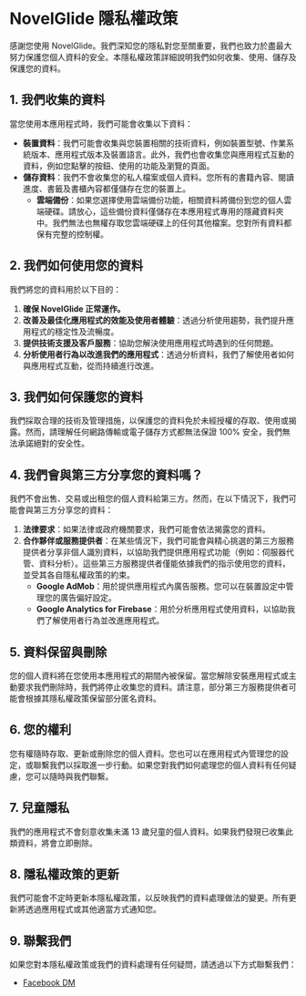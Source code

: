 # NovelGlide 隱私權政策

感謝您使用 NovelGlide。我們深知您的隱私對您至關重要，我們也致力於盡最大努力保護您個人資料的安全。本隱私權政策詳細說明我們如何收集、使用、儲存及保護您的資料。

## 1. 我們收集的資料

當您使用本應用程式時，我們可能會收集以下資料：

- **裝置資料**：我們可能會收集與您裝置相關的技術資料，例如裝置型號、作業系統版本、應用程式版本及裝置語言。此外，我們也會收集您與應用程式互動的資料，例如您點擊的按鈕、使用的功能及瀏覽的頁面。
- **儲存資料**：我們不會收集您的私人檔案或個人資料。您所有的書籍內容、閱讀進度、書籤及書櫃內容都僅儲存在您的裝置上。
   - **雲端備份**：如果您選擇使用雲端備份功能，相關資料將備份到您的個人雲端硬碟。請放心，這些備份資料僅儲存在本應用程式專用的隱藏資料夾中。我們無法也無權存取您雲端硬碟上的任何其他檔案。您對所有資料都保有完整的控制權。

## 2. 我們如何使用您的資料

我們將您的資料用於以下目的：

1. **確保 NovelGlide 正常運作。**
2. **改善及最佳化應用程式的效能及使用者體驗**：透過分析使用趨勢，我們提升應用程式的穩定性及流暢度。
3. **提供技術支援及客戶服務**：協助您解決使用應用程式時遇到的任何問題。
4. **分析使用者行為以改進我們的應用程式**：透過分析資料，我們了解使用者如何與應用程式互動，從而持續進行改進。

## 3. 我們如何保護您的資料

我們採取合理的技術及管理措施，以保護您的資料免於未經授權的存取、使用或揭露。然而，請理解任何網路傳輸或電子儲存方式都無法保證 100% 安全，我們無法承諾絕對的安全性。

## 4. 我們會與第三方分享您的資料嗎？

我們不會出售、交易或出租您的個人資料給第三方。然而，在以下情況下，我們可能會與第三方分享您的資料：

1. **法律要求**：如果法律或政府機關要求，我們可能會依法揭露您的資料。
2. **合作夥伴或服務提供者**：在某些情況下，我們可能會與精心挑選的第三方服務提供者分享非個人識別資料，以協助我們提供應用程式功能（例如：伺服器代管、資料分析）。這些第三方服務提供者僅能依據我們的指示使用您的資料，並受其各自隱私權政策的約束。
   - **Google AdMob**：用於提供應用程式內廣告服務。您可以在裝置設定中管理您的廣告偏好設定。
   - **Google Analytics for Firebase**：用於分析應用程式使用資料，以協助我們了解使用者行為並改進應用程式。

## 5. 資料保留與刪除

您的個人資料將在您使用本應用程式的期間內被保留。當您解除安裝應用程式或主動要求我們刪除時，我們將停止收集您的資料。請注意，部分第三方服務提供者可能會根據其隱私權政策保留部分匿名資料。

## 6. 您的權利

您有權隨時存取、更新或刪除您的個人資料。您也可以在應用程式內管理您的設定，或聯繫我們以採取進一步行動。如果您對我們如何處理您的個人資料有任何疑慮，您可以隨時與我們聯繫。

## 7. 兒童隱私

我們的應用程式不會刻意收集未滿 13 歲兒童的個人資料。如果我們發現已收集此類資料，將會立即刪除。

## 8. 隱私權政策的更新

我們可能會不定時更新本隱私權政策，以反映我們的資料處理做法的變更。所有更新將透過應用程式或其他適當方式通知您。

## 9. 聯繫我們

如果您對本隱私權政策或我們的資料處理有任何疑問，請透過以下方式聯繫我們：

- [Facebook DM](https://www.facebook.com/kai73002981)